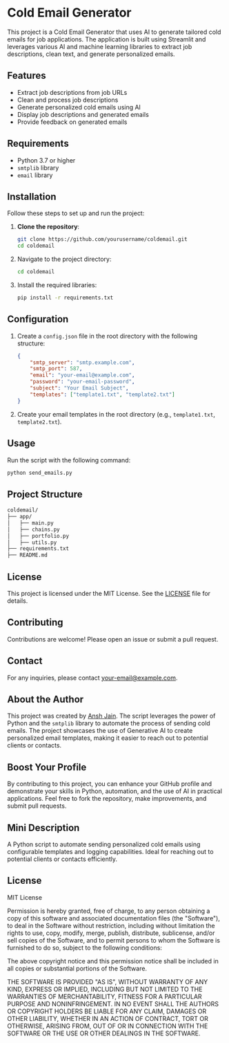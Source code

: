 # Cold Email Generator

This project is a Cold Email Generator that uses AI to generate tailored cold emails for job applications. The application is built using Streamlit and leverages various AI and machine learning libraries to extract job descriptions, clean text, and generate personalized emails.

## Features

- Extract job descriptions from job URLs
- Clean and process job descriptions
- Generate personalized cold emails using AI
- Display job descriptions and generated emails
- Provide feedback on generated emails

## Requirements

- Python 3.7 or higher
- `smtplib` library
- `email` library

## Installation

Follow these steps to set up and run the project:

1. **Clone the repository**:
   ```sh
   git clone https://github.com/yourusername/coldemail.git
   cd coldemail
   ```
2. Navigate to the project directory:
    ```sh
    cd coldemail
    ```
3. Install the required libraries:
    ```sh
    pip install -r requirements.txt
    ```

## Configuration

1. Create a `config.json` file in the root directory with the following structure:
    ```json
    {
        "smtp_server": "smtp.example.com",
        "smtp_port": 587,
        "email": "your-email@example.com",
        "password": "your-email-password",
        "subject": "Your Email Subject",
        "templates": ["template1.txt", "template2.txt"]
    }
    ```
2. Create your email templates in the root directory (e.g., `template1.txt`, `template2.txt`).

## Usage

Run the script with the following command:
```sh
python send_emails.py
```

## Project Structure

```markdown
coldemail/
├── app/
│   ├── main.py
│   ├── chains.py
│   ├── portfolio.py
│   ├── utils.py
├── requirements.txt
├── README.md
```

## License

This project is licensed under the MIT License. See the [LICENSE](LICENSE) file for details.

## Contributing

Contributions are welcome! Please open an issue or submit a pull request.

## Contact

For any inquiries, please contact [your-email@example.com](mailto:your-email@example.com).

## About the Author

This project was created by [Ansh Jain](https://linkedin.com/in/ansh--jain). The script leverages the power of Python and the `smtplib` library to automate the process of sending cold emails. The project showcases the use of Generative AI to create personalized email templates, making it easier to reach out to potential clients or contacts.

## Boost Your Profile

By contributing to this project, you can enhance your GitHub profile and demonstrate your skills in Python, automation, and the use of AI in practical applications. Feel free to fork the repository, make improvements, and submit pull requests.

## Mini Description

A Python script to automate sending personalized cold emails using configurable templates and logging capabilities. Ideal for reaching out to potential clients or contacts efficiently.

## License

MIT License

Permission is hereby granted, free of charge, to any person obtaining a copy of this software and associated documentation files (the "Software"), to deal in the Software without restriction, including without limitation the rights to use, copy, modify, merge, publish, distribute, sublicense, and/or sell copies of the Software, and to permit persons to whom the Software is furnished to do so, subject to the following conditions:

The above copyright notice and this permission notice shall be included in all copies or substantial portions of the Software.

THE SOFTWARE IS PROVIDED "AS IS", WITHOUT WARRANTY OF ANY KIND, EXPRESS OR IMPLIED, INCLUDING BUT NOT LIMITED TO THE WARRANTIES OF MERCHANTABILITY, FITNESS FOR A PARTICULAR PURPOSE AND NONINFRINGEMENT. IN NO EVENT SHALL THE AUTHORS OR COPYRIGHT HOLDERS BE LIABLE FOR ANY CLAIM, DAMAGES OR OTHER LIABILITY, WHETHER IN AN ACTION OF CONTRACT, TORT OR OTHERWISE, ARISING FROM, OUT OF OR IN CONNECTION WITH THE SOFTWARE OR THE USE OR OTHER DEALINGS IN THE SOFTWARE.